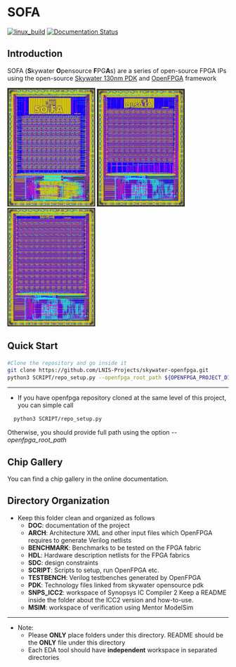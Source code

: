 # SOFA
[![linux_build](https://github.com/LNIS-Projects/skywater-openfpga/workflows/linux_build/badge.svg)](https://github.com/LNIS-Projects/skywater-openfpga/actions)
[![Documentation Status](https://readthedocs.org/projects/skywater-openfpga/badge/?version=latest)](https://skywater-openfpga.readthedocs.io/en/latest/?badge=latest)
      
## Introduction

SOFA (**S**kywater **O**pensource **F**PG**A**s) are a series of open-source FPGA IPs using the open-source [Skywater 130nm PDK](https://github.com/google/skywater-pdk) and [OpenFPGA](https://github.com/lnis-uofu/OpenFPGA) framework

<p>
  <img src="./DOC/source/device/hd_fpga/figures/sofa_hd_layout.png" width="200">
  <img src="./DOC/source/device/hd_fpga/figures/qlsofa_hd_layout.png" width="200">
  <img src="./DOC/source/device/hd_fpga/figures/sofa_chd_layout.png" width="200">
</p>

## Quick Start

```bash
#Clone the repository and go inside it
git clone https://github.com/LNIS-Projects/skywater-openfpga.git
python3 SCRIPT/repo_setup.py --openfpga_root_path ${OPENFPGA_PROJECT_DIRECTORY}
```
---

* If you have openfpga repository cloned at the same level of this project, you can simple call
```bash
  python3 SCRIPT/repo_setup.py
``` 

Otherwise, you should provide full path using the option _--openfpga\_root\_path_ 


## Chip Gallery

You can find a chip gallery in the online documentation.

## Directory Organization

* Keep this folder clean and organized as follows
  - **DOC**: documentation of the project
  - **ARCH**: Architecture XML and other input files which OpenFPGA requires to generate Verilog netlists
  - **BENCHMARK**: Benchmarks to be tested on the FPGA fabric
  - **HDL**: Hardware description netlists for the FPGA fabrics
  - **SDC**: design constraints
  - **SCRIPT**: Scripts to setup, run OpenFPGA etc.
  - **TESTBENCH**: Verilog testbenches generated by OpenFPGA 
  - **PDK**: Technology files linked from skywater opensource pdk
  - **SNPS\_ICC2**: workspace of Synopsys IC Compiler 2
                    Keep a README inside the folder about the ICC2 version and how-to-use.
  - **MSIM**: workspace of verification using Mentor ModelSim

---

* Note: 
  - Please **ONLY** place folders under this directory.
    README should be the **ONLY** file under this directory
  - Each EDA tool should have **independent** workspace in separated directories
